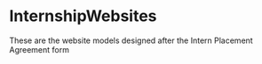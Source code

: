 # InternshipWebsites
These are the website models designed after the Intern Placement Agreement form

